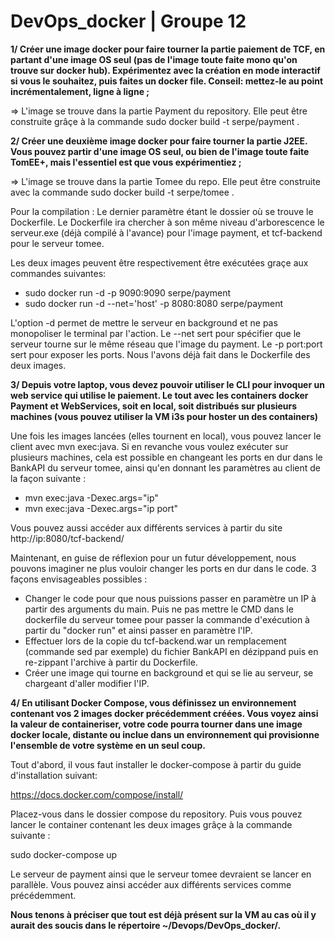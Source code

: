 # DevOps_docker | Groupe 12

<b>1/ Créer une image docker pour faire tourner la partie paiement de TCF, en partant d'une image OS seul (pas de l'image toute faite mono qu'on trouve sur docker hub). Expérimentez avec la création en mode interactif si vous le souhaitez, puis faites un docker file. Conseil: mettez-le au point incrémentalement, ligne à ligne ;</b>

=> L'image se trouve dans la partie Payment du repository. Elle peut être construite grâçe à la commande 
  sudo docker build -t serpe/payment .
  
<b>2/ Créer une deuxième image docker pour faire tourner la partie J2EE. Vous pouvez partir d'une image OS seul, ou bien de l'image toute faite TomEE+, mais l'essentiel est que vous expérimentiez ;</b>

=> L'image se trouve dans la partie Tomee du repo. Elle peut être construite avec la commande 
  sudo docker build -t serpe/tomee .
  
Pour la compilation : Le dernier paramètre étant le dossier où se trouve le Dockerfile.
Le Dockerfile ira chercher à son même niveau d'arborescence le serveur.exe (déjà compilé à l'avance) pour l'image payment, et tcf-backend pour le serveur tomee.
  
Les deux images peuvent être respectivement être exécutées graçe aux commandes suivantes:

  - sudo docker run -d -p 9090:9090 serpe/payment
  - sudo docker run -d --net='host' -p 8080:8080 serpe/payment

L'option -d permet de mettre le serveur en background et ne pas monopoliser le terminal par l'action.
Le --net sert pour spécifier que le serveur tourne sur le même réseau que l'image du payment.
Le -p port:port sert pour exposer les ports. Nous l'avons déjà fait dans le Dockerfile des deux images.

<b>3/ Depuis votre laptop, vous devez pouvoir utiliser le CLI pour invoquer un web service qui utilise le paiement. Le tout avec les containers docker Payment et WebServices, soit en local, soit distribués sur plusieurs machines (vous pouvez utiliser la VM i3s pour hoster un des containers)</b>

Une fois les images lancées (elles tournent en local), vous pouvez lancer le client avec mvn exec:java.
Si en revanche vous voulez exécuter sur plusieurs machines, cela est possible en changeant les ports en dur dans le BankAPI du serveur tomee, ainsi qu'en donnant les paramètres au client de la façon suivante :
  - mvn exec:java -Dexec.args="ip"
  - mvn exec:java -Dexec.args="ip port"
  
  Vous pouvez aussi accéder aux différents services à partir du site http://ip:8080/tcf-backend/

Maintenant, en guise de réflexion pour un futur développement, nous pouvons imaginer ne plus vouloir changer les ports en dur dans le code. 3 façons envisageables possibles :
  - Changer le code pour que nous puissions passer en paramètre un IP à partir des arguments du main. Puis ne pas mettre le CMD dans le dockerfile du serveur tomee pour passer la commande d'exécution à partir du "docker run" et ainsi passer en paramètre l'IP.
  - Effectuer lors de la copie du tcf-backend.war un remplacement (commande sed par exemple) du fichier BankAPI en dézippand puis en re-zippant l'archive à partir du Dockerfile.
  - Créer une image qui tourne en background et qui se lie au serveur, se chargeant d'aller modifier l'IP.

<b>4/ En utilisant Docker Compose, vous définissez un environnement contenant vos 2 images docker précédemment créées. Vous voyez ainsi la valeur de containeriser, votre code pourra tourner dans une image docker locale, distante ou inclue dans un environnement qui provisionne l'ensemble de votre système en un seul coup.</b>

Tout d'abord, il vous faut installer le docker-compose à partir du guide d'installation suivant:

https://docs.docker.com/compose/install/

Placez-vous dans le dossier compose du repository.
Puis vous pouvez lancer le container contenant les deux images grâçe à la commande suivante :

sudo docker-compose up 

Le serveur de payment ainsi que le serveur tomee devraient se lancer en parallèle. Vous pouvez ainsi accéder aux différents services comme précédemment.

<b>Nous tenons à préciser que tout est déjà présent sur la VM au cas où il y aurait des soucis dans le répertoire ~/Devops/DevOps_docker/.</b>
